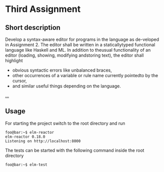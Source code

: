 # Third Assignment
## Short description
Develop a syntax-aware editor for programs in the language as de-veloped in Assignment 2. The editor shall be written in a staticallytyped functional language like Haskell and ML. In addition to theusual functionality of an editor (loading, showing, modifying andstoring text), the editor shall highlight

* obvious syntactic errors like unbalanced braces,
* other occurrences of a variable or rule name currently pointedto by the cursor,
* and similar useful things depending on the language.

[...](aufgabe3.pdf)

## Usage

For starting the project switch to the root directory and run

```
foo@bar:~$ elm-reactor
elm-reactor 0.18.0
Listening on http://localhost:8000
```

The tests can be started with the following command inside the root directory

```
foo@bar:~$ elm-test
```